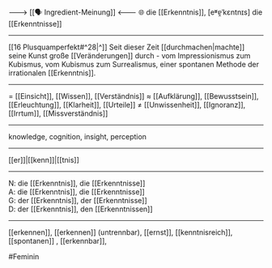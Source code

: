 ---> [[🗣️ Ingredient-Meinung]] <---
🌐 die [[Erkenntnis]], [eʶɐ̯ˈkɛntnɪs]
die [[Erkenntnisse]]

---
[[16 Plusquamperfekt#^28|^]] Seit dieser Zeit [[durchmachen|machte]] seine Kunst große [[Veränderungen]] durch - vom Impressionismus zum Kubismus, vom Kubismus zum Surrealismus, einer spontanen Methode der irrationalen [[Erkenntnis]].

---
= [[Einsicht]], [[Wissen]], [[Verständnis]]
≈ [[Aufklärung]], [[Bewusstsein]], [[Erleuchtung]], [[Klarheit]], [[Urteile]]
≠ [[Unwissenheit]], [[Ignoranz]], [[Irrtum]], [[Missverständnis]]

---
knowledge, cognition, insight, perception

---
[[er]]|[[kenn]]|[[tnis]]

---
N: die [[Erkenntnis]], die [[Erkenntnisse]]  
A: die [[Erkenntnis]], die [[Erkenntnisse]]  
G: der [[Erkenntnis]], der [[Erkenntnisse]]  
D: der [[Erkenntnis]], den [[Erkenntnissen]]  

---
[[erkennen]], [[erkennen]] (untrennbar), [[ernst]], [[kenntnisreich]], [[spontanen]]
, [[erkennbar]], 

#Feminin 